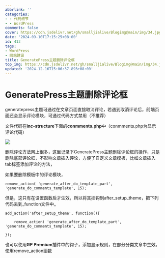 ```yaml
---
abbrlink: ''
categories:
- - 代码细节
- - WordPress
comments: false
cover: https://cdn.jsdelivr.net/gh/smalljialive/Blogimg@main/img/34.jpg
date: '2024-09-10T17:15:25+08:00'
id: 413
tags:
- WordPress
- 网站建设
title: GeneratePress主题删除评论框
top_img: https://cdn.jsdelivr.net/gh/smalljialive/Blogimg@main/img/34.jpg
updated: '2024-12-16T15:06:37.893+08:00'
---
```

# GeneratePress主题删除评论框

generatepress主题可通过在文章页面直接取消评论，若遇到取消评论后，前端页面还会显示评论模块，可通过代码方式禁用（不推荐）

文件代码在**inc-structure**下面的**conmments.php**中（conmments.php为显示评论代码）

![](https://cdn.jsdelivr.net/gh/smalljialive/Blogimg@main/img/34.jpg)

删除评论方法网上很多，这里记录下GeneratePress主题删除评论框的操作，只是删除底部评论框，不影响文章插入评论，方便了自定义文章模板，比如文章插入tab标签添加评论的方法，

如果要删除模板中的评论模块，

```
remove_action( 'generate_after_do_template_part', 'generate_do_comments_template', 15); 
```

但是，这只有在设置函数后才生效，所以将其挂钩到after\_setup\_theme，把下列代码丢到_function文件中_

```
add_action('after_setup_theme', function(){

    remove_action( 'generate_after_do_template_part', 'generate_do_comments_template', 15);

});
```

也可以使用**GP Premium**插件中的钩子，添加显示规则，在部分分类文章中生效。使用remove\_action函数

<?php `remove_action( 'generate_after_do_template_part', 'generate_do_comments_template', 15); ` ?>
